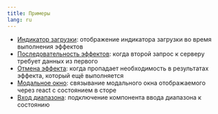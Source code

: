 ```yaml
---
title: Примеры
lang: ru
---
```


- [Индикатор загрузки](https://share.effector.dev/fEsYTDxe): отображение индикатора загрузки во время выполнения эффектов
- [Последовательность эффектов](https://share.effector.dev/RYQ5z59Q): когда второй запрос к серверу требует данных из первого
- [Отмена эффекта](https://share.effector.dev/W4I0ghLt): когда пропадает необходимость в результатах эффекта, который ещё выполняется
- [Модальное окно](https://share.effector.dev/DzljrdjR): связывание модального окна отображаемого через react с состоянием в сторе
- [Вход диапазона](https://share.effector.dev/oRB2iB8M): подключение компонента ввода диапазона к состоянию
